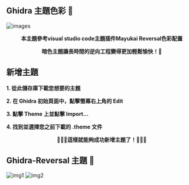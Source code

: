 ## Ghidra 主題色彩 🎨

![images](https://github.com/user-attachments/assets/527a75cb-56a0-4474-9404-3eb8fbdb7061)

**<p align="center">本主題參考visual studio code主題插件Mayukai Reversal色彩配置</p>**
**<p align="center">暗色主題讓長時間的逆向工程變得更加輕鬆愉快！🐉</p>**

## 新增主題
**1. 從此儲存庫下載您想要的主題**

**2. 在 Ghidra 初始頁面中，點擊螢幕右上角的 Edit**

**3. 點擊 Theme 上並點擊 Import...**

**4. 找到並選擇您之前下載的 .theme 文件**  

**<p align="center">🎉🎉🎉這樣就能夠成功新增主題了！🎉🎉🎉</p>**

## Ghidra-Reversal 主題 🎨
![img1](https://github.com/user-attachments/assets/4a568e14-a895-4899-9d6d-fa0c79531af8)
![img2](https://github.com/user-attachments/assets/5f22eab9-3d0c-4e8e-bd6b-e68cb6f7cd3a)
